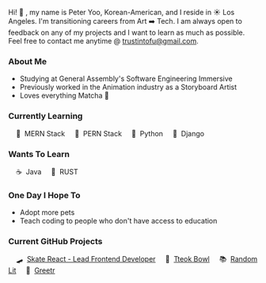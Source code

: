 Hi! 👋 , my name is Peter Yoo, Korean-American, and I reside in ☀️ Los Angeles. I'm transitioning careers from Art ➡️ Tech. I am always open to feedback on any of my projects and I want to learn as much as possible. Feel free to contact me anytime @ [trustintofu@gmail.com](trustintofu@gmail.com).

### About Me
- Studying at General Assembly's Software Engineering Immersive
- Previously worked in the Animation industry as a Storyboard Artist
- Loves everything Matcha 🍵

### Currently Learning
&nbsp;&nbsp;&nbsp; 🍃 &nbsp;MERN Stack &nbsp;&nbsp;&nbsp; 🐘 &nbsp;PERN Stack &nbsp;&nbsp;&nbsp; 🐍 &nbsp;Python &nbsp;&nbsp;&nbsp; 🐸 &nbsp;Django

### Wants To Learn
&nbsp;&nbsp;&nbsp; ☕ &nbsp;Java &nbsp;&nbsp;&nbsp; 🦀 &nbsp;RUST

### One Day I Hope To
- Adopt more pets
- Teach coding to people who don't have access to education

### Current GitHub Projects
&nbsp;&nbsp;&nbsp; 🛹 &nbsp;[Skate React - Lead Frontend Developer](https://github.com/abacqu/skate-shop-frontend) &nbsp;&nbsp;&nbsp; 🍜 &nbsp;[Tteok Bowl](https://github.com/PeterSYoo/tteokBowl) &nbsp;&nbsp;&nbsp; 📚 &nbsp;[Random Lit](https://github.com/PeterSYoo/randomBookGenreGenerator) &nbsp;&nbsp;&nbsp; 👋 &nbsp;[Greetr](https://github.com/PeterSYoo/greetr-framework)
